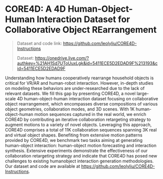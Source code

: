# CORE4D: A 4D Human-Object-Human Interaction Dataset for Collaborative Object REarrangement

> Dataset and code link: https://github.com/leolyliu/CORE4D-Instructions
>
> Dataset: https://onedrive.live.com/?authkey=%21AH1Sd7UToUuxLgk&id=5411ECE5D2EDAD9F%213193&cid=5411ECE5D2EDAD9F

Understanding how humans cooperatively rearrange household objects is critical for VR/AR and human-robot interaction. However, in-depth studies on modeling these behaviors are under-researched due to the lack of relevant datasets. We fill this gap by presenting CORE4D, a novel large-scale 4D human-object-human interaction dataset focusing on collaborative object rearrangement, which encompasses diverse compositions of various object geometries, collaboration modes, and 3D scenes. With 1K human-object-human motion sequences captured in the real world, we enrich CORE4D by contributing an iterative collaboration retargeting strategy to augment motions to a variety of novel objects. Leveraging this approach, CORE4D comprises a total of 11K collaboration sequences spanning 3K real and virtual object shapes. Benefiting from extensive motion patterns provided by CORE4D, we benchmark two tasks aiming at generating human-object interaction: human-object motion forecasting and interaction synthesis. Extensive experiments demonstrate the effectiveness of our collaboration retargeting strategy and indicate that CORE4D has posed new challenges to existing humanobject interaction generation methodologies. Our dataset and code are available at https://github.com/leolyliu/CORE4D-Instructions.

<!---
CORE4D/CORE4D is a ✨ special ✨ repository because its `README.md` (this file) appears on your GitHub profile.
You can click the Preview link to take a look at your changes.
--->
